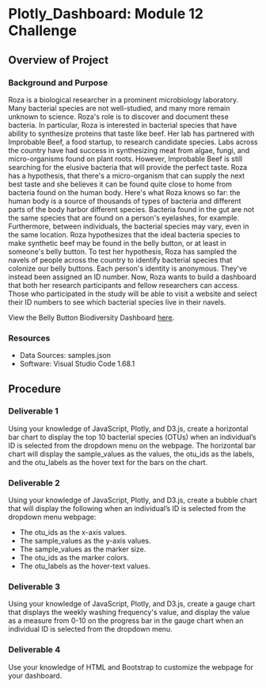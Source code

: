 # Plotly_Dashboard: Module 12 Challenge

## Overview of Project

### Background and Purpose

Roza is a biological researcher in a prominent microbiology laboratory. Many bacterial species are not well-studied, and many more remain unknown to science. Roza's role is to discover and document these bacteria. In particular, Roza is interested in bacterial species that have ability to synthesize proteins that taste like beef. Her lab has partnered with Improbable Beef, a food startup, to research candidate species. Labs across the country have had success in synthesizing meat from algae, fungi, and micro-organisms found on plant roots. However, Improbable Beef is still searching for the elusive bacteria that will provide the perfect taste. Roza has a hypothesis, that there's a micro-organism that can supply the next best taste and she believes it can be found quite close to home from bacteria found on the human body. Here's what Roza knows so far: the human body is a source of thousands of types of bacteria and different parts of the body harbor different species. Bacteria found in the gut are not the same species that are found on a person's eyelashes, for example. Furthermore, between individuals, the bacterial species may vary, even in the same location. Roza hypothesizes that the ideal bacteria species to make synthetic beef may be found in the belly button, or at least in someone's belly button. To test her hypothesis, Roza has sampled the navels of people across the country to identify bacterial species that colonize our belly buttons. Each person's identity is anonymous. They've instead been assigned an ID number. Now, Roza wants to build a dashboard that both her research participants and fellow researchers can access. Those who participated in the study will be able to visit a website and select their ID numbers to see which bacterial species live in their navels.

View the Belly Button Biodiversity Dashboard [here](https://ellegenzi.github.io/Plotly_Dashboard/).

### Resources

- Data Sources: samples.json
- Software: Visual Studio Code 1.68.1

## Procedure

### Deliverable 1

Using your knowledge of JavaScript, Plotly, and D3.js, create a horizontal bar chart to display the top 10 bacterial species (OTUs) when an individual’s ID is selected from the dropdown menu on the webpage. The horizontal bar chart will display the sample_values as the values, the otu_ids as the labels, and the otu_labels as the hover text for the bars on the chart.

### Deliverable 2

Using your knowledge of JavaScript, Plotly, and D3.js, create a bubble chart that will display the following when an individual’s ID is selected from the dropdown menu webpage:

+ The otu_ids as the x-axis values.
+ The sample_values as the y-axis values.
+ The sample_values as the marker size.
+ The otu_ids as the marker colors.
+ The otu_labels as the hover-text values.

### Deliverable 3

Using your knowledge of JavaScript, Plotly, and D3.js, create a gauge chart that displays the weekly washing frequency's value, and display the value as a measure from 0-10 on the progress bar in the gauge chart when an individual ID is selected from the dropdown menu.

### Deliverable 4

Use your knowledge of HTML and Bootstrap to customize the webpage for your dashboard.
